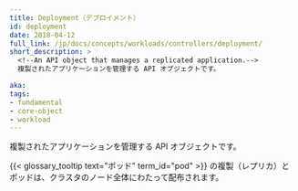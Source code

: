 ```yaml
---
title: Deployment（デプロイメント）
id: deployment
date: 2018-04-12
full_link: /jp/docs/concepts/workloads/controllers/deployment/
short_description: >
  <!--An API object that manages a replicated application.-->
  複製されたアプリケーションを管理する API オブジェクトです。

aka: 
tags:
- fundamental
- core-object
- workload
---
```

 <!--An API object that manages a replicated application.-->
 複製されたアプリケーションを管理する API オブジェクトです。

<!--more--> 

<!--
Each replica is represented by a {{< glossary_tooltip term_id="pod" >}}, and the Pods are distributed among the nodes of a cluster.
-->
 {{< glossary_tooltip text="ポッド" term_id="pod" >}} の複製（レプリカ）とポッドは、クラスタのノード全体にわたって配布されます。
